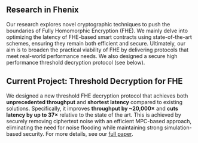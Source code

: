 ## Research in Fhenix

Our research explores novel cryptographic techniques to push the boundaries of Fully Homomorphic Encryption (FHE). We mainly delve into optimizing the latency of FHE-based smart contracts using state-of-the-art schemes, ensuring they remain both efficient and secure. Ultimately, our aim is to broaden the practical viability of FHE by delivering protocols that meet real-world performance needs. We also designed a secure high performance threshold decryption protocol (see below).

## Current Project: Threshold Decryption for FHE

We designed a new threshold FHE decryption protocol that achieves both **unprecedented throughput** and **shortest latency** compared to existing solutions. Specifically, it improves **throughput by ~20,000×** and **cuts latency by up to 37×** relative to the state of the art. This is achieved by securely removing ciphertext noise with an efficient MPC-based approach, eliminating the need for noise flooding while maintaining strong simulation-based security. For more details, see our [full paper](./High_Throughput_Universally_Composable_Threshold_FHE_Decryption__SBC_.pdf).

